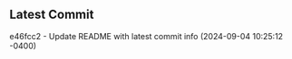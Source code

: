 
## Latest Commit
e46fcc2 - Update README with latest commit info (2024-09-04 10:25:12 -0400) <Yunxi-Zhou>

